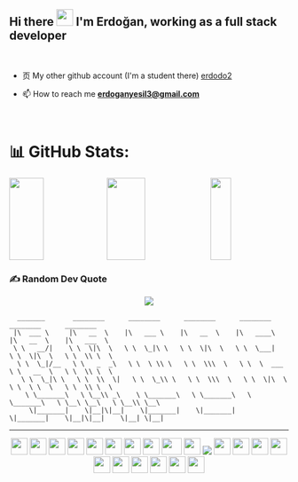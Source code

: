 
## Hi there <img src="https://raw.githubusercontent.com/MartinHeinz/MartinHeinz/master/wave.gif" width="30px">  I'm Erdoğan, working as a full stack developer
<br>

- ⻚ My other github account (I'm a student there) [erdodo2](https://github.com/erdodo2)

- 📫 How to reach me **erdoganyesil3@gmail.com**

<br/>  

# 📊 GitHub Stats:
<div style="display:flex ; flex-wrap:nowrap">
  <img style="width:35%; height:148px" src="https://github-readme-stats.vercel.app/api?username=erdodo&theme=dark&hide_border=false&include_all_commits=true&count_private=true" />
    <img style="width:37%; height:148px" src="https://github-readme-streak-stats.herokuapp.com/?user=erdodo&theme=dark&hide_border=false" />
  <img style="width:27%; height:148px" src="https://github-readme-stats.vercel.app/api/top-langs/?username=erdodo&theme=dark&hide_border=false&include_all_commits=true&count_private=true&layout=compact" />

</div>

### ✍️ Random Dev Quote
<div align="center">
<img  src="https://quotes-github-readme.vercel.app/api?type=horizontal&theme=tokyonight" />
</div>


     
      _______       ________      ________      ________      ________      ________      ________      
     |\  ___ \     |\   __  \    |\   ___ \    |\   __  \    |\   ____\    |\   __  \    |\   ___  \    
     \ \   __/|    \ \  \|\  \   \ \  \_|\ \   \ \  \|\  \   \ \  \___|    \ \  \|\  \   \ \  \\ \  \   
      \ \  \_|/__   \ \   _  _\   \ \  \ \\ \   \ \  \\\  \   \ \  \  ___   \ \   __  \   \ \  \\ \  \  
       \ \  \_|\ \   \ \  \\  \|   \ \  \_\\ \   \ \  \\\  \   \ \  \|\  \   \ \  \ \  \   \ \  \\ \  \ 
        \ \_______\   \ \__\\ _\    \ \_______\   \ \_______\   \ \_______\   \ \__\ \__\   \ \__\\ \__\
         \|_______|    \|__|\|__|    \|_______|    \|_______|    \|_______|    \|__|\|__|    \|__| \|__|
                                                                                                   
                                                                                                   
                                                                                                   

                                                                                                   
                                                                                                   

---


<div align="center">
<img src="https://cultofthepartyparrot.com/parrots/hd/spinningparrot.gif" width="30" height="30"/>
    <img src="https://cultofthepartyparrot.com/parrots/hd/levitationparrot.gif" width="30" height="30"/>
    <img src="https://cultofthepartyparrot.com/parrots/hd/60fpsparrot.gif" width="30" height="30"/>
    <img src="https://cultofthepartyparrot.com/parrots/hd/jumpingparrot.gif" width="30" height="30"/>
    <img src="https://cultofthepartyparrot.com/parrots/hd/opensourceparrot.gif" width="30" height="30"/>
    <img src="https://cultofthepartyparrot.com/parrots/hd/dealwithitnowparrot.gif" width="30" height="30"/>
    <img src="https://cultofthepartyparrot.com/parrots/hd/hypnoparrotlight.gif" width="30" height="30"/>
    <img src="https://cultofthepartyparrot.com/parrots/databaseparrot.gif" width="30" height="30"/>
    
  
  <img src="https://cultofthepartyparrot.com/parrots/fixparrot.gif" width="36" height="30"/>
    <img src="https://cultofthepartyparrot.com/parrots/hd/laptop_parrot.gif" width="30" height="30"/>
    <!-- -->
    <img src="https://visitcount.itsvg.in/api?id=erdodo&icon=2&color=0" />
      <!-- -->
    
  <img src="https://cultofthepartyparrot.com/parrots/hd/meldparrot.gif" width="30" height="30"/>
    <img src="https://cultofthepartyparrot.com/parrots/slomoparrot.gif" width="30" height="30"/>
    <img src="https://cultofthepartyparrot.com/parrots/hd/moonwalkingparrot.gif" width="30" height="30"/>
    <img src="https://cultofthepartyparrot.com/parrots/hd/stableparrot.gif" width="30" height="30"/>
    <img src="https://cultofthepartyparrot.com/parrots/hd/scienceparrot.gif" width="30" height="30"/>
    <img src="https://cultofthepartyparrot.com/parrots/hd/pirateparrot.gif" width="30" height="30"/>
    <img src="https://cultofthepartyparrot.com/parrots/hd/footballparrot.gif" width="30" height="30"/>
    <img src="https://cultofthepartyparrot.com/parrots/hd/illuminatiparrot.gif" width="30" height="30"/>
    <img src="https://cultofthepartyparrot.com/parrots/hd/hypnoparrotdark.gif" width="30" height="30"/>
    <img src="https://cultofthepartyparrot.com/parrots/hd/mustacheparrot.gif" width="30" height="30"/>
</div>

